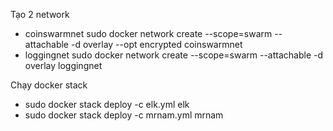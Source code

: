Tạo 2 network
- coinswarmnet
sudo docker network create --scope=swarm --attachable -d overlay --opt encrypted coinswarmnet
- loggingnet
sudo docker network create --scope=swarm --attachable -d overlay loggingnet

Chạy docker stack
- sudo docker stack deploy -c elk.yml elk
- sudo docker stack deploy -c mrnam.yml mrnam
